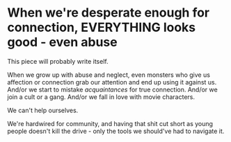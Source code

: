 
# When we're desperate enough for connection, EVERYTHING looks good - even abuse

This piece will probably write itself.

When we grow up with abuse and neglect, even monsters who give us affection or connection grab our attention and end up using it against us. And/or we start to mistake *acquaintances* for true connection. And/or we join a cult or a gang. And/or we fall in love with movie characters.

We can't help ourselves. 

We're hardwired for community, and having that shit cut short as young people doesn't kill the drive - only the tools we should've had to navigate it.